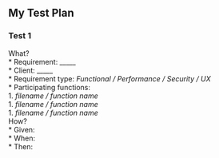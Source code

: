 ## My Test Plan
### Test 1
What?  
    * Requirement: _____  
    * Client: _____  
    * Requirement type: _Functional / Performance / Security / UX_  
    * Participating functions:  
        1. _filename / function name_  
        1. _filename / function name_  
        1. _filename / function name_  
How?  
    * Given:  
    * When:  
    * Then:  
